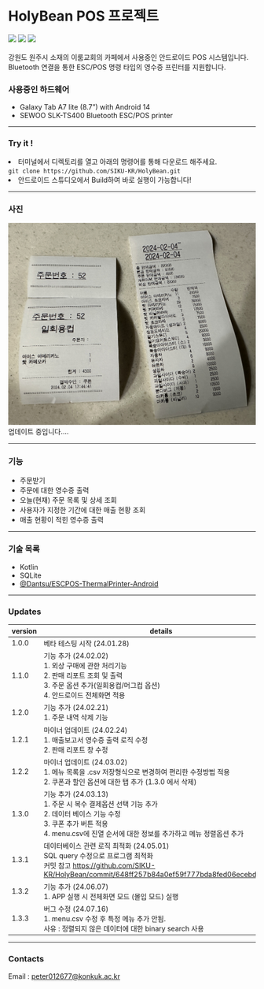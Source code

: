 # HolyBean POS 프로젝트
<div> 
<img src="https://img.shields.io/badge/Kotlin-7F52FF?style=for-the-badge&logo=Kotlin&logoColor=white">
<img src="https://img.shields.io/badge/Android-34A853?style=for-the-badge&logo=Android&logoColor=white">
<img src="https://img.shields.io/badge/SQLite-003B57?style=for-the-badge&logo=SQLite&logoColor=white">
</div>

<br/>
강원도 원주시 소재의 이룸교회의 카페에서 사용중인 안드로이드 POS 시스템입니다.
<br>
Bluetooth 연결을 통한 ESC/POS 명령 타입의 영수증 프린터를 지원합니다.

### 사용중인 하드웨어

- Galaxy Tab A7 lite (8.7”) with Android 14
- SEWOO SLK-TS400 Bluetooth ESC/POS printer

---

### Try it !
<li>터미널에서 디렉토리를 열고 아래의 명령어를 통해 다운로드 해주세요.</li>
<code>git clone https://github.com/SIKU-KR/HolyBean.git</code>
<li>안드로이드 스튜디오에서 Build하여 바로 실행이 가능합니다!</li>

---

### 사진
![img1](./docs/imgsrc/IMG_4935.jpg) <br/>
업데이트 중입니다....

---

### 기능

- 주문받기
- 주문에 대한 영수증 출력
- 오늘(현재) 주문 목록 및 상세 조회
- 사용자가 지정한 기간에 대한 매출 현황 조회
- 매출 현황이 적힌 영수증 출력

---

### 기술 목록

- Kotlin
- SQLite
- [@Dantsu/ESCPOS-ThermalPrinter-Android](https://github.com/DantSu/ESCPOS-ThermalPrinter-Android)

---

### Updates

| version | details                                                                                                                                                                            |
|---------|------------------------------------------------------------------------------------------------------------------------------------------------------------------------------------|
| 1.0.0   | 베타 테스팅 시작 (24.01.28)                                                                                                                                                 |
| 1.1.0   | 기능 추가 (24.02.02) <br> 1. 외상 구매에 관한 처리기능 <br> 2. 판매 리포트 조회 및 출력 <br> 3. 주문 옵션 추가(일회용컵/머그컵 옵션) <br> 4. 안드로이드 전체화면 적용                 |
| 1.2.0   | 기능 추가 (24.02.21) <br> 1. 주문 내역 삭제 기능                                                                                                       |
| 1.2.1   | 마이너 업데이트 (24.02.24) <br> 1. 매출보고서 영수증 출력 로직 수정 <br> 2. 판매 리포트 창 수정                                                                                  |
| 1.2.2   | 마이너 업데이트 (24.03.02) <br> 1. 메뉴 목록을 .csv 저장형식으로 변경하여 편리한 수정방법 적용 <br> 2. 쿠폰과 할인 옵션에 대한 탭 추가 (1.3.0 에서 삭제)                                    |
| 1.3.0   | 기능 추가 (24.03.13) <br> 1. 주문 시 복수 결제옵션 선택 기능 추가 <br> 2. 데이터 베이스 기능 수정 <br> 3. 쿠폰 추가 버튼 적용 <br> 4. menu.csv에 진열 순서에 대한 정보를 추가하고 메뉴 정렬옵션 추가 | 
| 1.3.1 | 데이터베이스 관련 로직 최적화 (24.05.01) <br> SQL query 수정으로 프로그램 최적화 <br> 커밋 참고 https://github.com/SIKU-KR/HolyBean/commit/648ff257b84a0ef59f777bda8fed06ecebdd4065 |
| 1.3.2 | 기능 추가 (24.06.07) <br> 1. APP 실행 시 전체화면 모드 (몰입 모드) 실행 |
| 1.3.3 | 버그 수정 (24.07.16) <br> 1. menu.csv 수정 후 특정 메뉴 추가 안됨. <br> 사유 : 정렬되지 않은 데이터에 대한 binary search 사용 |

---

### Contacts
Email : peter012677@konkuk.ac.kr
